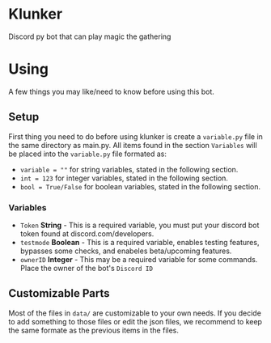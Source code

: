 # Klunker
Discord py bot that can play magic the gathering

# Using
A few things you may like/need to know before using this bot.

## Setup
First thing you need to do before using klunker is create a `variable.py` file in the same directory as main.py. All items found in the section `Variables` will be placed into the `variable.py` file formated as:

* `variable = ""` for string variables, stated in the following section.
* `int = 123` for integer variables, stated in the following section.
* `bool = True/False` for boolean variables, stated in the following section.

### Variables
* `Token` **String** - This is a required variable, you must put your discord bot token found at discord.com/developers.
* `testmode` **Boolean** - This is a required variable, enables testing features, bypasses some checks, and enabeles beta/upcoming features.
* `ownerID` **Integer** - This may be a required variable for some commands. Place the owner of the bot's `Discord ID`

## Customizable Parts
Most of the files in `data/` are customizable to your own needs. If you decide to add something to those files or edit the json files, we recommend to keep the same formate as the previous items in the files.
